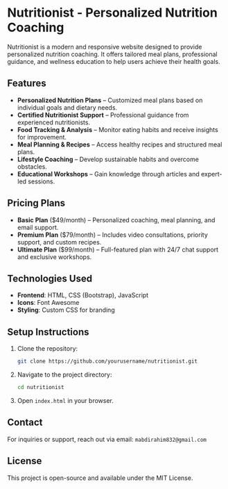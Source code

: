 # Nutritionist - Personalized Nutrition Coaching

Nutritionist is a modern and responsive website designed to provide personalized nutrition coaching. It offers tailored meal plans, professional guidance, and wellness education to help users achieve their health goals.

## Features

- **Personalized Nutrition Plans** – Customized meal plans based on individual goals and dietary needs.
- **Certified Nutritionist Support** – Professional guidance from experienced nutritionists.
- **Food Tracking & Analysis** – Monitor eating habits and receive insights for improvement.
- **Meal Planning & Recipes** – Access healthy recipes and structured meal plans.
- **Lifestyle Coaching** – Develop sustainable habits and overcome obstacles.
- **Educational Workshops** – Gain knowledge through articles and expert-led sessions.

## Pricing Plans

- **Basic Plan** ($49/month) – Personalized coaching, meal planning, and email support.
- **Premium Plan** ($79/month) – Includes video consultations, priority support, and custom recipes.
- **Ultimate Plan** ($99/month) – Full-featured plan with 24/7 chat support and exclusive workshops.

## Technologies Used

- **Frontend**: HTML, CSS (Bootstrap), JavaScript
- **Icons**: Font Awesome
- **Styling**: Custom CSS for branding

## Setup Instructions

1. Clone the repository:

   ```sh
   git clone https://github.com/yourusername/nutritionist.git
   ```

2. Navigate to the project directory:

   ```sh
   cd nutritionist
   ```

3. Open `index.html` in your browser.

## Contact

For inquiries or support, reach out via email: `mabdirahim832@gmail.com`

## License

This project is open-source and available under the MIT License.
